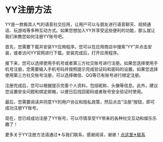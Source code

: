 # YY注册方法

YY是一款极具人气的语音社交应用，让用户可以与朋友进行语音聊天、视频通话、玩游戏等多种互动方式。如果您想加入YY并享受这些便利的功能，那么就让我们来教您如何注册YY账号吧。

首先，您需要下载并安装YY应用程序。您可以在应用商店中搜索“YY”并点击安装，或者访问YY官网进行下载。安装完成后，打开应用程序。

接下来，您可以选择使用手机号或者第三方社交账号进行注册。如果您选择使用手机号注册，您需要输入手机号码并按照提示完成验证码和密码的设置。如果您选择使用第三方社交账号注册，可以选择微信、QQ等已有账号进行绑定注册。

注册完成后，您可以根据提示完善个人资料，包括昵称、头像等信息。此外，建议您设置安全问题和绑定邮箱，以便日后找回密码或者账号安全验证时使用。

最后，您需要阅读并同意YY的用户协议和隐私政策，然后点击“注册”按钮，即可成功注册YY账号。

现在，您已经成功注册了YY账号，可以尽情享受YY带来的各种社交互动和娱乐乐趣了！

更多关于YY注册方法请通过✈与我们联系，感谢阅读，谢谢！[点这里✈联系](https://add.k02.cc)